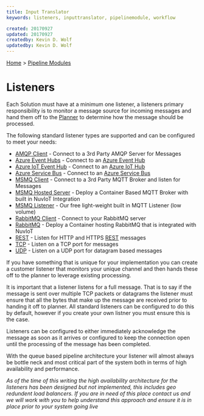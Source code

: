 ```yaml
---
title: Input Translator
keywords: listeners, inputtranslator, pipelinemodule, workflow

created: 20170927
updated: 20170927
createdby: Kevin D. Wolf
updatedby: Kevin D. Wolf
---
```

[Home](../Index.md) > [Pipeline Modules](Index.md)

# Listeners

Each Solution must have at a minimum one listener, a listeners primary responsibility is to monitor a message source for incoming messages
and hand them off to the [Planner](Planner.md) to determine how the message should be processed.

The following standard listener types are supported and can be configured to meet your needs:
* [AMQP Client](./Listeners/AMQPClient.md) - Connect to a 3rd Party AMQP Server for Messages
* [Azure Event Hubs](./Listeners/AzureEventHubs.md) - Connect to an [Azure Event Hub](https://azure.microsoft.com/en-us/services/event-hubs/)
* [Azure IoT Event Hub](./Listeners/AzureIoThub.md) - Connect to an [Azure IoT Hub](https://azure.microsoft.com/en-us/services/iot-hub/)
* [Azure Service Bus](./Listeners/AzureServiceBus.md) - Connect to an [Azure Service Bus](https://azure.microsoft.com/en-us/services/service-bus/) 
* [MSMQ Client](./Listeners/MSMQClient.md) - Connect to a 3rd Party MQTT Broker and listen for Messages
* [MSMQ Hosted Server](./Listeners/MSMQHostedServer.md) - Deploy a Container Based MQTT Broker with built in NuvIoT Integration
* [MSMQ Listener](./Listeners/MSMQListener.md) - Our free light-weight built in MQTT Listener (low volume)
* [RabbitMQ Client](./Listeners/RabbitMQClient.md) - Connect to your RabbitMQ server
* [RabbitMQ](./Listeners/RabbitMQ.md) - Deploy a Container hosting RabbitMQ that is integrated with NuvIoT
* [REST](./Listeners/Rest.md) - Listen for HTTP and HTTPS [REST](https://en.wikipedia.org/wiki/Representational_state_transfer) messages
* [TCP](./Listeners/TCP.md) - Listen on a TCP port for messages
* [UDP](./Listeners/UDP.md) - Listen on a UDP port for datagram based messages

If you have something that is unique for your implementation you can create a customer listener that monitors your unique channel
and then hands these off to the planner to leverage existing processing.

It is important that a listener listens for a full message.  That is to say if the message is sent over multiple TCP packets or datagrams
the listener must ensure that all the bytes that make up the message are received prior to handing it off to planner.  All standard listeners 
can be configured to do this by default, however if you create your own listner you must ensure this is the case.

Listeners can be configured to either immediately acknowledge the message as soon as it arrives or configured to keep the connection
open until the processing of the message has been completed.

With the queue based pipeline architecture your listener will almost always be bottle neck and most critical part of the system 
both in terms of high availability and performance.

_As of the time of this writing the high availability architecture for the listeners has been designed but not implemented, this includes
geo redundent load balancers.  If you are in need of this place contact us and we will work with you to help understand this approach and
ensure it is in place prior to your system going live_